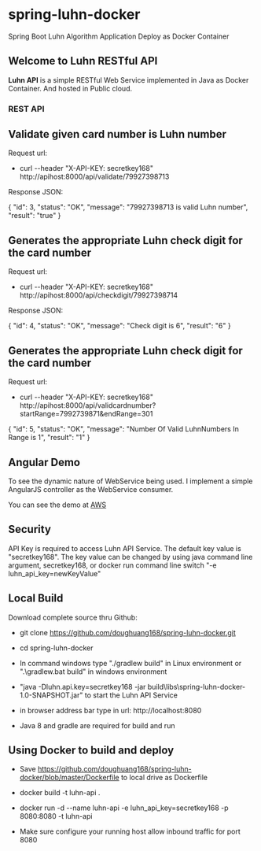 # spring-luhn-docker
Spring Boot Luhn Algorithm Application Deploy as Docker Container 
## Welcome to Luhn RESTful API ##

**Luhn API** is a simple RESTful Web Service implemented in Java as Docker Container.  And hosted in Public cloud. 

### REST API ###


## Validate given card number is Luhn number 
Request url:

- curl --header "X-API-KEY: secretkey168" http://apihost:8000/api/validate/79927398713
 

Response JSON:

{
  "id": 3,
  "status": "OK",
  "message": "79927398713 is valid Luhn number",
  "result": "true"
}


## Generates the appropriate Luhn check digit for the card number 
Request url:

- curl --header "X-API-KEY: secretkey168" http://apihost:8000/api/checkdigit/79927398714
 

Response JSON:

{
  "id": 4,
  "status": "OK",
  "message": "Check digit is 6",
  "result": "6"
}

## Generates the appropriate Luhn check digit for the card number 
Request url:

- curl --header "X-API-KEY: secretkey168" http://apihost:8000/api/validcardnumber?startRange=7992739871&endRange=301

 

{
  "id": 5,
  "status": "OK",
  "message": "Number Of Valid LuhnNumbers In Range is 1",
  "result": "1"
}
 
## Angular  Demo
To see the dynamic nature of WebService being used. I implement a simple AngularJS controller as the WebService consumer.


You can see the demo at  [AWS](http://ec2-54-213-146-147.us-west-2.compute.amazonaws.com:8000/)



## Security
API Key is required to access Luhn API Service. The default key value is "secretkey168". The key value can be changed by using java command line argument,  secretkey168, or docker run command line switch "-e luhn_api_key=newKeyValue"

## Local Build
Download complete source thru Github:

- git clone https://github.com/doughuang168/spring-luhn-docker.git
 
- cd spring-luhn-docker


- In command windows type "./gradlew build" in Linux environment or ".\gradlew.bat build" in windows environment


- "java -Dluhn.api.key=secretkey168 -jar build\libs\spring-luhn-docker-1.0-SNAPSHOT.jar" to start the Luhn API Service

- in browser address bar type in url: http://localhost:8080

- Java 8 and gradle are required for build and run



## Using Docker to build and deploy
- Save https://github.com/doughuang168/spring-luhn-docker/blob/master/Dockerfile to local drive as Dockerfile

-  docker build -t luhn-api  .

-  docker run -d --name luhn-api -e luhn_api_key=secretkey168 -p 8080:8080 -t luhn-api

- Make sure configure your running host allow inbound traffic for port 8080   

